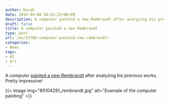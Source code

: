 ```yaml
---
author: Kovah
date: 2016-04-08 10:51:22+00:00
description: A computer painted a new Rembrandt after analyzing his previous works.
draft: false
title: A computer painted a new Rembrandt
type: post
url: /en/23700-computer-painted-new-rembrandt/
categories:
- News
tags:
- AI
- Art
---
```


A computer [painted a new Rembrandt](http://www.bbc.com/news/technology-35977315) after analyzing his previous works. Pretty impressive!

{{< image img="89104291_rembrandt.jpg" alt="Example of the computer painting" >}}
